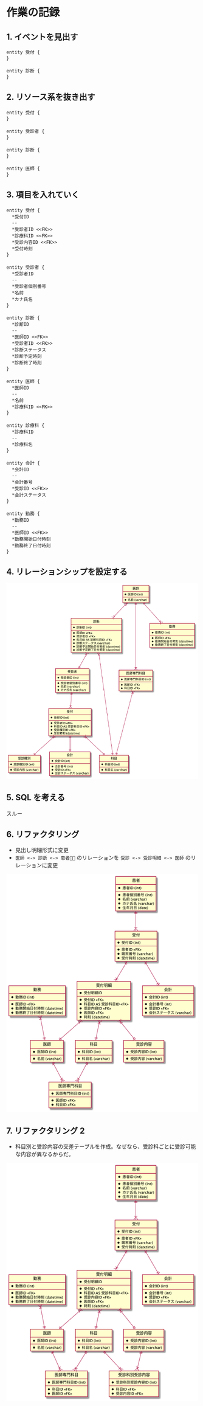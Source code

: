# 作業の記録

## 1. イベントを見出す

```wsd
entity 受付 {
}

entity 診断 {
}
```

## 2. リソース系を抜き出す

```wsd
entity 受付 {
}

entity 受診者 {
}

entity 診断 {
}

entity 医師 {
}
```

## 3. 項目を入れていく

```wsd
entity 受付 {
  *受付ID
  --
  *受診者ID <<FK>>
  *診療科ID <<FK>>
  *受診内容ID <<FK>>
  *受付時刻
}

entity 受診者 {
  *受診者ID
  --
  *受診者個別番号
  *名前
  *カナ氏名
}

entity 診断 {
  *診断ID
  --
  *医師ID <<FK>>
  *受診者ID <<FK>>
  *診断ステータス
  *診断予定時刻
  *診断終了時刻
}

entity 医師 {
  *医師ID
  --
  *名前
  *診療科ID <<FK>>
}

entity 診療科 {
  *診療科ID
  --
  *診療科名
}

entity 会計 {
  *会計ID
  --
  *会計番号
  *受診ID <<FK>>
  *会計ステータス
}

entity 勤務 {
  *勤務ID
  --
  *医師ID <<FK>>
  *勤務開始日付時刻
  *勤務終了日付時刻
}
```

## 4. リレーションシップを設定する

![database-design-1](./database-design-1.png)

## 5. SQL を考える

スルー

## 6. リファクタリング

- 見出し明細形式に変更
- `医師 <-> 診断 <-> 患者` のリレーションを `受診 <-> 受診明細 <-> 医師` のリレーションに変更

![database-design-2](./database-design-2.png)

## 7. リファクタリング 2

- 科目別と受診内容の交差テーブルを作成。なぜなら、受診科ごとに受診可能な内容が異なるからだ。

![database-design-3](./database-design-3.png)
